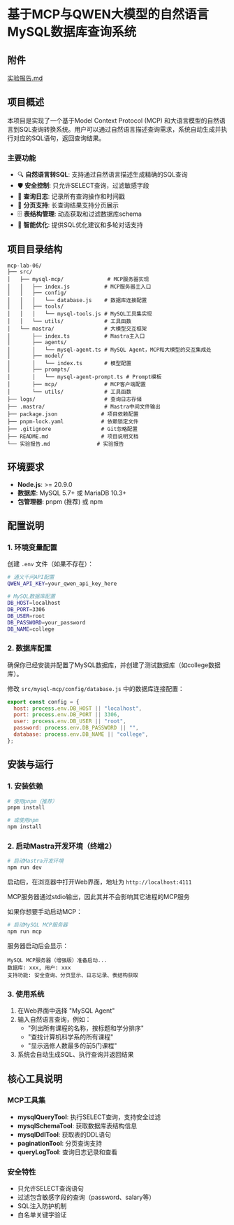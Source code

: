 # 基于MCP与QWEN大模型的自然语言MySQL数据库查询系统

## 附件

[实验报告.md](/实验报告.md)

## 项目概述

本项目是实现了一个基于Model Context Protocol (MCP) 和大语言模型的自然语言到SQL查询转换系统。用户可以通过自然语言描述查询需求，系统自动生成并执行对应的SQL语句，返回查询结果。

### 主要功能

- 🔍 **自然语言转SQL**: 支持通过自然语言描述生成精确的SQL查询
- 🛡️ **安全控制**: 只允许SELECT查询，过滤敏感字段
- 📝 **查询日志**: 记录所有查询操作和时间戳
- 📄 **分页支持**: 长查询结果支持分页展示
- 🗄️ **表结构管理**: 动态获取和过滤数据库schema
- 🤖 **智能优化**: 提供SQL优化建议和多轮对话支持

## 项目目录结构

```
mcp-lab-06/
├── src/
│   ├── mysql-mcp/              # MCP服务器实现
│   │   ├── index.js           # MCP服务器主入口
│   │   ├── config/
│   │   │   └── database.js    # 数据库连接配置
│   │   ├── tools/
│   │   │   └── mysql-tools.js # MySQL工具集实现
│   │   └── utils/             # 工具函数
│   └── mastra/                # 大模型交互框架
│       ├── index.ts           # Mastra主入口
│       ├── agents/
│       │   └── mysql-agent.ts # MySQL Agent，MCP和大模型的交互集成处
│       ├── model/
│       │   └── index.ts       # 模型配置
│       ├── prompts/
│       │   └── mysql-agent-prompt.ts # Prompt模板
│       ├── mcp/               # MCP客户端配置
│       └── utils/             # 工具函数
├── logs/                      # 查询日志存储
├── .mastra/                   # Mastra中间文件输出
├── package.json              # 项目依赖配置
├── pnpm-lock.yaml            # 依赖锁定文件
├── .gitignore                # Git忽略配置
├── README.md                 # 项目说明文档
└── 实验报告.md               # 实验报告
```

## 环境要求

- **Node.js**: >= 20.9.0
- **数据库**: MySQL 5.7+ 或 MariaDB 10.3+
- **包管理器**: pnpm (推荐) 或 npm

## 配置说明

### 1. 环境变量配置

创建 `.env` 文件（如果不存在）：

```bash
# 通义千问API配置
QWEN_API_KEY=your_qwen_api_key_here

# MySQL数据库配置
DB_HOST=localhost
DB_PORT=3306
DB_USER=root
DB_PASSWORD=your_password
DB_NAME=college
```

### 2. 数据库配置

确保你已经安装并配置了MySQL数据库，并创建了测试数据库（如college数据库）。

修改 `src/mysql-mcp/config/database.js` 中的数据库连接配置：

```javascript
export const config = {
  host: process.env.DB_HOST || "localhost",
  port: process.env.DB_PORT || 3306,
  user: process.env.DB_USER || "root",
  password: process.env.DB_PASSWORD || "",
  database: process.env.DB_NAME || "college",
};
```

## 安装与运行

### 1. 安装依赖

```bash
# 使用pnpm（推荐）
pnpm install

# 或使用npm
npm install
```

### 2. 启动Mastra开发环境（终端2）

```bash
# 启动Mastra开发环境
npm run dev
```

启动后，在浏览器中打开Web界面，地址为 `http://localhost:4111`

MCP服务器通过stdio输出，因此其并不会影响其它进程的MCP服务

如果你想要手动启动MCP：

```bash
# 启动MySQL MCP服务器
npm run mcp
```

服务器启动后会显示：

```
MySQL MCP服务器（增强版）准备启动...
数据库: xxx, 用户: xxx
支持功能: 安全查询、分页显示、日志记录、表结构获取
```

### 3. 使用系统

1. 在Web界面中选择 "MySQL Agent"
2. 输入自然语言查询，例如：
   - "列出所有课程的名称，按标题和学分排序"
   - "查找计算机科学系的所有课程"
   - "显示选修人数最多的前5门课程"
3. 系统会自动生成SQL、执行查询并返回结果

## 核心工具说明

### MCP工具集

- **mysqlQueryTool**: 执行SELECT查询，支持安全过滤
- **mysqlSchemaTool**: 获取数据库表结构信息
- **mysqlDdlTool**: 获取表的DDL语句
- **paginationTool**: 分页查询支持
- **queryLogTool**: 查询日志记录和查看

### 安全特性

- 只允许SELECT查询语句
- 过滤包含敏感字段的查询（password、salary等）
- SQL注入防护机制
- 白名单关键字验证
